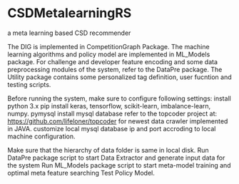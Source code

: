 # CSDMetalearningRS
a meta learning based CSD recommender

The DIG is implemented in CompetitionGraph Package.
The machine learning algorithms and policy model are implemented in ML_Models package. 
For challenge and developer feature encoding and some data preprocessing modules of the system, refer to the DataPre package. 
The Utility package contains some personalized tag definition, user fucntion and testing scripts. 

Before running the system, make sure to configure following settings:
install python 3.x
pip install keras, tensorflow, scikit-learn, imbalance-learn, numpy. pymysql
install mysql database
refer to the topcoder project at: https://github.com/lifeloner/topcoder for newest data crawler implemented in JAVA.
customize local mysql database ip and port accroding to local machine configuration.

Make sure that the hierarchy of data folder is same in local disk.
Run DataPre package script to start Data Extractor and generate input data for the system
Run ML_Models package script to start meta-model training and optimal meta feature searching 
Test Policy Model.
